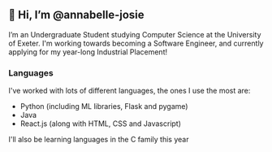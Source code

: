 ## 👋 Hi, I’m @annabelle-josie

I’m an Undergraduate Student studying Computer Science at the University of Exeter. I'm working towards becoming a Software Engineer, and currently applying for my year-long Industrial Placement!

### Languages
I've worked with lots of different languages, the ones I use the most are:
- Python (including ML libraries, Flask and pygame)
- Java
- React.js (along with HTML, CSS and Javascript)

I'll also be learning languages in the C family this year

<!---
annabelle-josie/annabelle-josie is a ✨ special ✨ repository because its `README.md` (this file) appears on your GitHub profile.
You can click the Preview link to take a look at your changes.
--->
